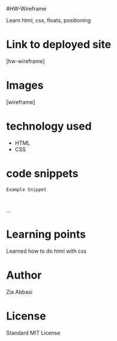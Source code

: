<!-- Put the name of the project after the # -->
<!-- the # means h1  -->
#HW-Wireframe

<!-- Put a description of what the project is -->
Learn html, css, floats, positioning

# Link to deployed site
<!-- make a link to the deployed site --> 
<!-- [What the user will see](the link to the deployed site) -->
[hw-wireframe]

# Images
<!-- take a picture of the image and add it into the readme  -->
<!-- ![image title](path or link to image) -->
[wireframe]

# technology used
<!-- make a list of technology used -->
<!-- what you used for this web app, like html css -->
- HTML
- CSS

<!-- 
1. First ordered list item
2. Another item
⋅⋅* Unordered sub-list. 
1. Actual numbers don't matter, just that it's a number
⋅⋅1. Ordered sub-list
4. And another item. 
-->


# code snippets
<!-- put snippets of code inside ``` ``` so it will look like code -->
<!-- if you want to put blockquotes use a > -->

```
Example Snippet
```
<div>
    <h1>
    </h1>
</div>
...


# Learning points
<!-- Learning points where you would write what you thought was helpful -->
Learned how to do html with css

# Author 
<!-- make a link to the deployed site and have your name as the link -->
Zia Abbasi

# License
Standard MIT License